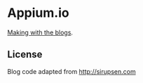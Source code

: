 # Appium.io 

 [Making with the blogs](http://www.appium.io).

## License

Blog code adapted from http://sirupsen.com
